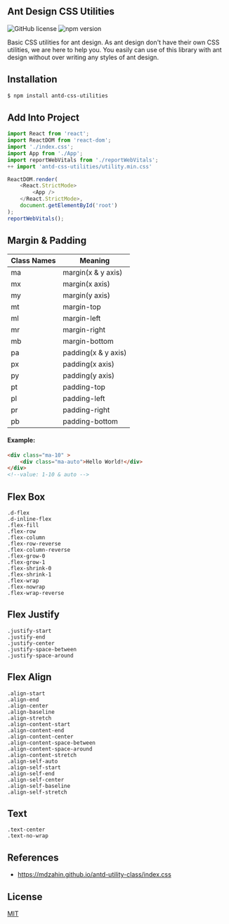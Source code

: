 ## Ant Design CSS Utilities
![GitHub license](https://img.shields.io/badge/license-MIT-blue.svg) ![npm version](https://img.shields.io/npm/v/antd-css-utilities)

Basic CSS utilities for ant design. As ant design don't have their own CSS utilities, we are here to help you. You easily can use of this library with ant design without over writing any styles of ant design.

## Installation

```sh
$ npm install antd-css-utilities
```

## Add Into Project

```js
import React from 'react';
import ReactDOM from 'react-dom';
import './index.css';
import App from './App';
import reportWebVitals from './reportWebVitals';
++ import 'antd-css-utilities/utility.min.css'

ReactDOM.render(
    <React.StrictMode>
        <App />
    </React.StrictMode>,
    document.getElementById('root')
);
reportWebVitals();
```

## Margin & Padding
Class Names | Meaning
------------- | -------------
ma | margin(x & y axis)
mx | margin(x axis)
my | margin(y axis)
mt | margin-top
ml | margin-left
mr | margin-right
mb | margin-bottom
pa | padding(x & y axis)
px | padding(x axis)
py | padding(y axis)
pt | padding-top
pl | padding-left
pr | padding-right
pb | padding-bottom
#### Example:

```html
<div class="ma-10" >
    <div class="ma-auto">Hello World!</div>
</div>
<!--value: 1-10 & auto -->
```
## Flex Box
```
.d-flex
.d-inline-flex
.flex-fill
.flex-row
.flex-column
.flex-row-reverse
.flex-column-reverse
.flex-grow-0
.flex-grow-1
.flex-shrink-0
.flex-shrink-1
.flex-wrap
.flex-nowrap
.flex-wrap-reverse
```
## Flex Justify
```
.justify-start
.justify-end
.justify-center
.justify-space-between
.justify-space-around
```
## Flex Align
```
.align-start
.align-end
.align-center
.align-baseline
.align-stretch
.align-content-start
.align-content-end
.align-content-center
.align-content-space-between
.align-content-space-around
.align-content-stretch
.align-self-auto
.align-self-start
.align-self-end
.align-self-center
.align-self-baseline
.align-self-stretch
```
## Text
```
.text-center
.text-no-wrap
```
## References

- https://mdzahin.github.io/antd-utility-class/index.css

## License

[MIT](LICENSE)


[npm-url]: https://npmjs.org/package/antd-css-utilities
